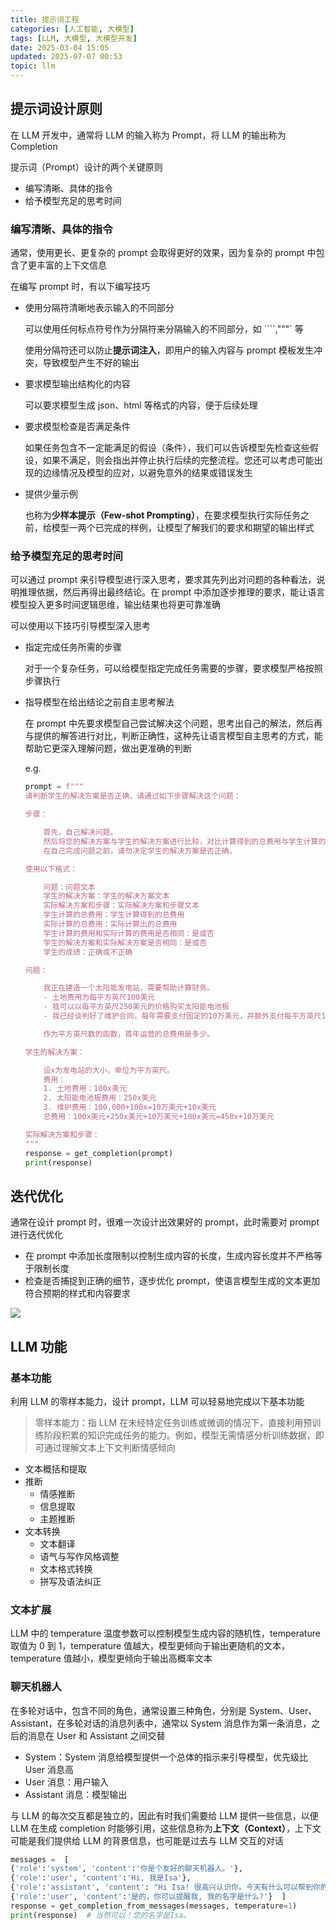 ```yaml
---
title: 提示词工程
categories: [人工智能, 大模型]
tags: [LLM, 大模型, 大模型开发]
date: 2025-03-04 15:05
updated: 2025-07-07 00:53
topic: llm
---
```

## 提示词设计原则

在 LLM 开发中，通常将 LLM 的输入称为 Prompt，将 LLM 的输出称为 Completion

提示词（Prompt）设计的两个关键原则

- 编写清晰、具体的指令
- 给予模型充足的思考时间

### 编写清晰、具体的指令

通常，使用更长、更复杂的 prompt 会取得更好的效果，因为复杂的 prompt 中包含了更丰富的上下文信息

在编写 prompt 时，有以下编写技巧

- 使用分隔符清晰地表示输入的不同部分

  可以使用任何标点符号作为分隔符来分隔输入的不同部分，如 ````,"""` 等

  使用分隔符还可以防止**提示词注入**，即用户的输入内容与 prompt 模板发生冲突，导致模型产生不好的输出

- 要求模型输出结构化的内容

  可以要求模型生成 json、html 等格式的内容，便于后续处理

- 要求模型检查是否满足条件

  如果任务包含不一定能满足的假设（条件），我们可以告诉模型先检查这些假设，如果不满足，则会指出并停止执行后续的完整流程。您还可以考虑可能出现的边缘情况及模型的应对，以避免意外的结果或错误发生

- 提供少量示例

  也称为**少样本提示（Few-shot Prompting）**，在要求模型执行实际任务之前，给模型一两个已完成的样例，让模型了解我们的要求和期望的输出样式

### 给予模型充足的思考时间

可以通过 prompt 来引导模型进行深入思考，要求其先列出对问题的各种看法，说明推理依据，然后再得出最终结论。在 prompt 中添加逐步推理的要求，能让语言模型投入更多时间逻辑思维，输出结果也将更可靠准确

可以使用以下技巧引导模型深入思考

- 指定完成任务所需的步骤

  对于一个复杂任务，可以给模型指定完成任务需要的步骤，要求模型严格按照步骤执行

- 指导模型在给出结论之前自主思考解法

  在 prompt 中先要求模型自己尝试解决这个问题，思考出自己的解法，然后再与提供的解答进行对比，判断正确性，这种先让语言模型自主思考的方式，能帮助它更深入理解问题，做出更准确的判断

  e.g.

  ```python
  prompt = f"""
  请判断学生的解决方案是否正确，请通过如下步骤解决这个问题：
  
  步骤：
  
      首先，自己解决问题。
      然后将您的解决方案与学生的解决方案进行比较，对比计算得到的总费用与学生计算的总费用是否一致，并评估学生的解决方案是否正确。
      在自己完成问题之前，请勿决定学生的解决方案是否正确。
  
  使用以下格式：
  
      问题：问题文本
      学生的解决方案：学生的解决方案文本
      实际解决方案和步骤：实际解决方案和步骤文本
      学生计算的总费用：学生计算得到的总费用
      实际计算的总费用：实际计算出的总费用
      学生计算的费用和实际计算的费用是否相同：是或否
      学生的解决方案和实际解决方案是否相同：是或否
      学生的成绩：正确或不正确
  
  问题：
  
      我正在建造一个太阳能发电站，需要帮助计算财务。 
      - 土地费用为每平方英尺100美元
      - 我可以以每平方英尺250美元的价格购买太阳能电池板
      - 我已经谈判好了维护合同，每年需要支付固定的10万美元，并额外支付每平方英尺10美元;
  
      作为平方英尺数的函数，首年运营的总费用是多少。
  
  学生的解决方案：
  
      设x为发电站的大小，单位为平方英尺。
      费用：
      1. 土地费用：100x美元
      2. 太阳能电池板费用：250x美元
      3. 维护费用：100,000+100x=10万美元+10x美元
      总费用：100x美元+250x美元+10万美元+100x美元=450x+10万美元
  
  实际解决方案和步骤：
  """
  response = get_completion(prompt)
  print(response)
  ```

## 迭代优化

通常在设计 prompt 时，很难一次设计出效果好的 prompt，此时需要对 prompt 进行迭代优化

- 在 prompt 中添加长度限制以控制生成内容的长度，生成内容长度并不严格等于限制长度
- 检查是否捕捉到正确的细节，逐步优化 prompt，使语言模型生成的文本更加符合预期的样式和内容要求

![](https://cos.baymaxam.top/blog/llm-prompt/llm-prompt-1751820874702.png)

## LLM 功能

### 基本功能

利用 LLM 的零样本能力，设计 prompt，LLM 可以轻易地完成以下基本功能

> 零样本能力：指 LLM 在未经特定任务训练或微调的情况下，直接利用预训练阶段积累的知识完成任务的能力。例如，模型无需情感分析训练数据，即可通过理解文本上下文判断情感倾向

- 文本概括和提取
- 推断
  - 情感推断
  - 信息提取
  - 主题推断
- 文本转换
  - 文本翻译
  - 语气与写作风格调整
  - 文本格式转换
  - 拼写及语法纠正

### 文本扩展

LLM 中的 temperature 温度参数可以控制模型生成内容的随机性，temperature 取值为 0 到 1，temperature 值越大，模型更倾向于输出更随机的文本，temperature 值越小，模型更倾向于输出高概率文本

### 聊天机器人

在多轮对话中，包含不同的角色，通常设置三种角色，分别是 System、User、Assistant，在多轮对话的消息列表中，通常以 System 消息作为第一条消息，之后的消息在 User 和 Assistant 之间交替

- System：System 消息给模型提供一个总体的指示来引导模型，优先级比 User 消息高
- User 消息：用户输入
- Assistant 消息：模型输出

与 LLM 的每次交互都是独立的，因此有时我们需要给 LLM 提供一些信息，以便 LLM 在生成 completion 时能够引用，这些信息称为**上下文（Context）**，上下文可能是我们提供给 LLM 的背景信息，也可能是过去与 LLM 交互的对话

```python
messages =  [  
{'role':'system', 'content':'你是个友好的聊天机器人。'},
{'role':'user', 'content':'Hi, 我是Isa'},
{'role':'assistant', 'content': "Hi Isa! 很高兴认识你。今天有什么可以帮到你的吗?"},
{'role':'user', 'content':'是的，你可以提醒我, 我的名字是什么?'}  ]
response = get_completion_from_messages(messages, temperature=1)
print(response)  # 当然可以！您的名字是Isa。
```
